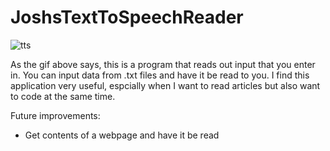 # JoshsTextToSpeechReader
![tts](https://user-images.githubusercontent.com/55113224/212450207-063b8d3e-5e9e-4491-8d7a-ac606b08f4e5.gif)

As the gif above says, this is a program that reads out input that you enter in. You can input data from .txt files and have it be read to you. I find this application very useful, espcially when I want to read articles but also want to code at the same time.

Future improvements:
- Get contents of a webpage and have it be read
